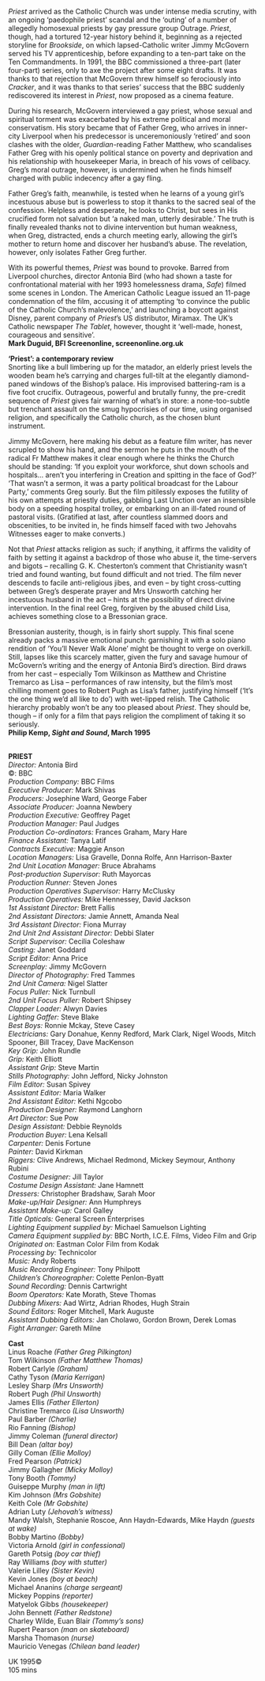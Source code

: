 

_Priest_ arrived as the Catholic Church was under intense media scrutiny, with an ongoing ‘paedophile priest’ scandal and the ‘outing’ of a number of allegedly homosexual priests by gay pressure group Outrage. _Priest_, though, had a tortured 12-year history behind it, beginning as a rejected storyline for _Brookside_, on which lapsed-Catholic writer Jimmy McGovern served his TV apprenticeship, before expanding to a ten-part take on the Ten Commandments. In 1991, the BBC commissioned a three-part (later four-part) series, only to axe the project after some eight drafts. It was thanks to that rejection that McGovern threw himself so ferociously into _Cracker_, and it was thanks to that series’ success that the BBC suddenly rediscovered its interest in _Priest_, now proposed as a cinema feature.

During his research, McGovern interviewed a gay priest, whose sexual and spiritual torment was exacerbated by his extreme political and moral conservatism. His story became that of Father Greg, who arrives in inner-city Liverpool when his predecessor is unceremoniously ‘retired’ and soon clashes with the older, _Guardian_-reading Father Matthew, who scandalises Father Greg with his openly political stance on poverty and deprivation and his relationship with housekeeper Maria, in breach of his vows of celibacy. Greg’s moral outrage, however, is undermined when he finds himself charged with public indecency after a gay fling.

Father Greg’s faith, meanwhile, is tested when he learns of a young girl’s incestuous abuse but is powerless to stop it thanks to the sacred seal of the confession. Helpless and desperate, he looks to Christ, but sees in His crucified form not salvation but ‘a naked man, utterly desirable.’ The truth is finally revealed thanks not to divine intervention but human weakness, when Greg, distracted, ends a church meeting early, allowing the girl’s mother to return home and discover her husband’s abuse. The revelation, however, only isolates Father Greg further.

With its powerful themes, _Priest_ was bound to provoke. Barred from Liverpool churches, director Antonia Bird (who had shown a taste for confrontational material with her 1993 homelessness drama, _Safe_) filmed some scenes in London. The American Catholic League issued an 11-page condemnation of the film, accusing it of attempting ‘to convince the public of the Catholic Church’s malevolence,’ and launching a boycott against Disney, parent company of _Priest_’s US distributor, Miramax. The UK’s Catholic newspaper _The Tablet_, however, thought it ‘well-made, honest, courageous and sensitive’.  
**Mark Duguid, BFI Screenonline, screenonline.org.uk**

**‘Priest’: a contemporary review**  
Snorting like a bull limbering up for the matador, an elderly priest levels the wooden beam he’s carrying and charges full-tilt at the elegantly diamond-paned windows of the Bishop’s palace. His improvised battering-ram is a five foot crucifix. Outrageous, powerful and brutally funny, the pre-credit sequence of _Priest_ gives fair warning of what’s in store: a none-too-subtle but trenchant assault on the smug hypocrisies of our time, using organised religion, and specifically the Catholic church, as the chosen blunt instrument.

Jimmy McGovern, here making his debut as a feature film writer, has never scrupled to show his hand, and the sermon he puts in the mouth of the radical Fr Matthew makes it clear enough where he thinks the Church should be standing: ‘If you exploit your workforce, shut down schools and hospitals… aren’t you interfering in Creation and spitting in the face of God?’ ‘That wasn’t a sermon, it was a party political broadcast for the Labour Party,’ comments Greg sourly. But the film pitilessly exposes the futility of his own attempts at priestly duties, gabbling Last Unction over an insensible body on a speeding hospital trolley, or embarking on an ill-fated round of pastoral visits. (Gratified at last, after countless slammed doors and obscenities, to be invited in, he finds himself faced with two Jehovahs Witnesses eager to make converts.)

Not that _Priest_ attacks religion as such; if anything, it affirms the validity of faith by setting it against a backdrop of those who abuse it, the time-servers and bigots – recalling G. K. Chesterton’s comment that Christianity wasn’t tried and found wanting, but found difficult and not tried. The film never descends to facile anti-religious jibes, and even – by tight cross-cutting between Greg’s desperate prayer and Mrs Unsworth catching her incestuous husband in the act – hints at the possibility of direct divine intervention. In the final reel Greg, forgiven by the abused child Lisa, achieves something close to a Bressonian grace.

Bressonian austerity, though, is in fairly short supply. This final scene already packs a massive emotional punch: garnishing it with a solo piano rendition of ‘You’ll Never Walk Alone’ might be thought to verge on overkill. Still, lapses like this scarcely matter, given the fury and savage humour of McGovern’s writing and the energy of Antonia Bird’s direction. Bird draws from her cast – especially Tom Wilkinson as Matthew and Christine Tremarco as Lisa – performances of raw intensity, but the film’s most chilling moment goes to Robert Pugh as Lisa’s father, justifying himself (‘It’s the one thing we’d all like to do’) with wet-lipped relish. The Catholic hierarchy probably won’t be any too pleased about _Priest_. They should be, though – if only for a film that pays religion the compliment of taking it so seriously.  
**Philip Kemp, _Sight and Sound_, March 1995**
<br><br>

**PRIEST**<br>
_Director:_ Antonia Bird<br>
©: BBC<br>
_Production Company:_ BBC Films<br>
_Executive Producer:_ Mark Shivas<br>
_Producers:_ Josephine Ward, George Faber<br>
_Associate Producer:_ Joanna Newbery<br>
_Production Executive:_ Geoffrey Paget<br>
_Production Manager:_ Paul Judges<br>
_Production Co-ordinators:_ Frances Graham, Mary Hare<br>
_Finance Assistant:_ Tanya Latif<br>
_Contracts Executive:_ Maggie Anson<br>
_Location Managers:_ Lisa Gravelle, Donna Rolfe, Ann Harrison-Baxter<br>
_2nd Unit Location Manager:_ Bruce Abrahams<br>
_Post-production Supervisor:_ Ruth Mayorcas<br>
_Production Runner:_ Steven Jones<br>
_Production Operatives Supervisor:_ Harry McClusky<br>
_Production Operatives:_ Mike Hennessey,  David Jackson<br>
_1st Assistant Director:_ Brett Fallis<br>
_2nd Assistant Directors:_ Jamie Annett,  Amanda Neal<br>
_3rd Assistant Director:_ Fiona Murray<br>
_2nd Unit 2nd Assistant Director:_ Debbi Slater<br>
_Script Supervisor:_ Cecilia Coleshaw<br>
_Casting:_ Janet Goddard<br>
_Script Editor:_ Anna Price<br>
_Screenplay:_ Jimmy McGovern<br>
_Director of Photography:_ Fred Tammes<br>
_2nd Unit Camera:_ Nigel Slatter<br>
_Focus Puller:_ Nick Turnbull<br>
_2nd Unit Focus Puller:_ Robert Shipsey<br>
_Clapper Loader:_ Alwyn Davies<br>
_Lighting Gaffer:_ Steve Blake<br>
_Best Boys:_ Ronnie Mckay, Steve Casey<br>
_Electricians:_ Gary Donahue, Kenny Redford,  Mark Clark, Nigel Woods, Mitch Spooner,  Bill Tracey, Dave MacKenson<br>
_Key Grip:_ John Rundle<br>
_Grip:_ Keith Elliott<br>
_Assistant Grip:_ Steve Martin<br>
_Stills Photography:_ John Jefford, Nicky Johnston<br>
_Film Editor:_ Susan Spivey<br>
_Assistant Editor:_ Maria Walker<br>
_2nd Assistant Editor:_ Kethi Ngcobo<br>
_Production Designer:_ Raymond Langhorn<br>
_Art Director:_ Sue Pow<br>
_Design Assistant:_ Debbie Reynolds<br>
_Production Buyer:_ Lena Kelsall<br>
_Carpenter:_ Denis Fortune<br>
_Painter:_ David Kirkman<br>
_Riggers:_ Clive Andrews, Michael Redmond,  Mickey Seymour, Anthony Rubini<br>
_Costume Designer:_ Jill Taylor<br>
_Costume Design Assistant:_ Jane Hamnett<br>
_Dressers:_ Christopher Bradshaw, Sarah Moor<br>
_Make-up/Hair Designer:_ Ann Humphreys<br>
_Assistant Make-up:_ Carol Galley<br>
_Title Opticals:_ General Screen Enterprises<br>
_Lighting Equipment supplied by:_ Michael Samuelson Lighting<br>
_Camera Equipment supplied by:_ BBC North, I.C.E. Films, Video Film and Grip<br>
_Originated on:_ Eastman Color Film from Kodak<br>
_Processing by:_ Technicolor<br>
_Music:_ Andy Roberts<br>
_Music Recording Engineer:_ Tony Philpott<br>
_Children’s Choreographer:_ Colette Penlon-Byatt<br>
_Sound Recording:_ Dennis Cartwright<br>
_Boom Operators:_ Kate Morath, Steve Thomas<br>
_Dubbing Mixers:_ Aad Wirtz, Adrian Rhodes,  Hugh Strain<br>
_Sound Editors:_ Roger Mitchell, Mark Auguste<br>
_Assistant Dubbing Editors:_ Jan Cholawo, Gordon Brown, Derek Lomas<br>
_Fight Arranger:_ Gareth Milne<br>

**Cast**<br>
Linus Roache _(Father Greg Pilkington)_<br>
Tom Wilkinson _(Father Matthew Thomas)_<br>
Robert Carlyle _(Graham)_<br>
Cathy Tyson _(Maria Kerrigan)_<br>
Lesley Sharp _(Mrs Unsworth)_<br>
Robert Pugh _(Phil Unsworth)_<br>
James Ellis _(Father Ellerton)_<br>
Christine Tremarco _(Lisa Unsworth)_<br>
Paul Barber _(Charlie)_<br>
Rio Fanning _(Bishop)_<br>
Jimmy Coleman _(funeral director)_<br>
Bill Dean _(altar boy)_<br>
Gilly Coman _(Ellie Molloy)_<br>
Fred Pearson _(Patrick)_<br>
Jimmy Gallagher _(Micky Molloy)_<br>
Tony Booth _(Tommy)_<br>
Guiseppe Murphy _(man in lift)_<br>
Kim Johnson _(Mrs Gobshite)_<br>
Keith Cole _(Mr Gobshite)_<br>
Adrian Luty _(Jehovah’s witness)_<br>
Mandy Walsh, Stephanie Roscoe,  Ann Haydn-Edwards, Mike Haydn _(guests at wake)_<br>
Bobby Martino _(Bobby)_<br>
Victoria Arnold _(girl in confessional)_<br>
Gareth Potsig _(boy car thief)_<br>
Ray Williams _(boy with stutter)_<br>
Valerie Lilley _(Sister Kevin)_<br>
Kevin Jones _(boy at beach)_<br>
Michael Ananins _(charge sergeant)_<br>
Mickey Poppins _(reporter)_<br>
Matyelok Gibbs _(housekeeper)_<br>
John Bennett _(Father Redstone)_<br>
Charley Wilde, Euan Blair _(Tommy’s sons)_<br>
Rupert Pearson _(man on skateboard)_<br>
Marsha Thomason _(nurse)_<br>
Mauricio Venegas _(Chilean band leader)_<br>

UK 1995©<br>
105 mins<br>
<br>
<!--stackedit_data:
eyJoaXN0b3J5IjpbMTI5NTQ1ODM4Ml19
-->